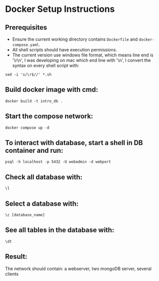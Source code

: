 # Docker Setup Instructions
## Prerequisites
- Ensure the current working directory contains `Dockerfile` and `docker-compose.yaml`.
- All shell scripts should have execution permissions.
- The current version use windows file format, which means line end is '\r\n', I was developing on mac which end line with '\n', I convert the syntax on every shell script with:
```shell
sed -i 's/\r$//' *.sh
```
## Build docker image with cmd: 
```shell
docker build -t intro_db .
```
## Start the compose network:
```shell
docker compose up -d
```
## To interact with database, start a shell in DB container and run: 
```shell
psql -h localhost -p 5432 -U webadmin -d webport
```
## Check all database with: 
```shell
\l
```
## Select a database with: 
```shell
\c [database_name]
```
## See all tables in the database with:
```shell
\dt
``` 
## Result:
The network should contain: a webserver, two mongoDB server, several clients
